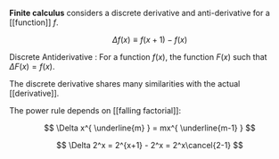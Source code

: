 **Finite calculus** considers a discrete derivative and anti-derivative for a [[function]] $f$.

$$
\Delta f(x) \equiv f(x+1)-f(x)
$$

Discrete Antiderivative
: For a function $f(x)$, the function $F(x)$ such that $\Delta F(x) = f(x)$.

The discrete derivative shares many similarities with the actual [[derivative]].

The power rule depends on [[falling factorial]]:

$$
\Delta x^{ \underline{m} } = mx^{ \underline{m-1} }
$$

$$
\Delta 2^x  = 2^{x+1} - 2^x = 2^x\cancel{2-1}
$$
